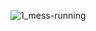 ![1_mess-running](https://user-images.githubusercontent.com/46979464/177049424-8963ba9b-0442-443f-87ab-f6f45d1329da.png)
